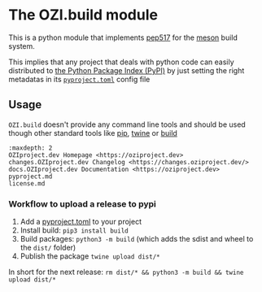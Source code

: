 # The OZI.build module

This is a python module that implements [pep517] for the [meson] build system.

This implies that any project that deals with python code can easily distributed
to [the Python Package Index (PyPI)](https://pypi.org/) by just setting the right
metadatas in its [`pyproject.toml`] config file

[meson]: https://mesonbuild.com
[pep517]: https://www.python.org/dev/peps/pep-0517/
[`pyproject.toml`]: https://www.python.org/dev/peps/pep-0518/#file-format

## Usage

`OZI.build` doesn't provide any command line tools and should be used
though other standard tools like [pip](https://pip.pypa.io/en/stable/),
 [twine](https://pypi.org/project/twine/) or [build](https://pypi.org/project/build/)

```{toctree}
:maxdepth: 2
OZIproject.dev Homepage <https://oziproject.dev>
changes.OZIproject.dev Changelog <https://changes.oziproject.dev/>
docs.OZIproject.dev Documentation <https://oziproject.dev>
pyproject.md
license.md
```

### Workflow to upload a release to pypi

1. Add a [pyproject.toml](pyproject.md) to your project
2. Install build: `pip3 install build`
3. Build packages: `python3 -m build` (which adds the sdist and wheel to
   the `dist/` folder)
4. Publish the package `twine upload dist/*`

In short for the next release: `rm dist/* && python3 -m build && twine upload dist/*`
